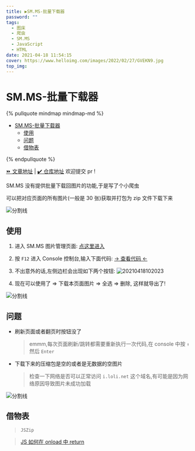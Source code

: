 ```yaml
---
title: ▶️SM.MS-批量下载器
password: ""
tags:
  - 图床
  - 爬虫
  - SM.MS
  - JavaScript
  - HTML
date: 2021-04-18 11:54:15
cover: https://www.helloimg.com/images/2022/02/27/GVEKN9.jpg
top_img:
---
```


# SM.MS-批量下载器

<!--
 * @?: *********************************************************************
 * @Author: Weidows
 * @LastEditors: Weidows
 * @LastEditTime: 2022-04-20 23:47:17
 * @FilePath: \Blog-private\source\_posts\tools\SM-MS-downloader.md
 * @Description:
 * @!: *********************************************************************
-->

{% pullquote mindmap mindmap-md %}

- [SM.MS-批量下载器](#smms-批量下载器)
  - [使用](#使用)
  - [问题](#问题)
  - [借物表](#借物表)

{% endpullquote %}

[⏩ 文章地址](https://weidows.github.io/post/tools/SM-MS-downloader/) | [✔️ 仓库地址](https://github.com/Weidows-projects/awesome-image-collector) 欢迎提交 pr !

SM.MS 没有提供批量下载回图片的功能,于是写了个小爬虫

可以把对应页面的所有图片(一般是 30 张)获取并打包为 zip 文件下载下来

<a>![分割线](https://cdn.jsdelivr.net/gh/Weidows/Images/img/divider.png)</a>

## 使用

1. 进入 SM.MS 图片管理页面: [点这里进入](https://sm.ms/home/picture?page=1)

2. 按 `F12` 进入 Console 控制台,输入下面代码: [-> 查看代码 <-](https://cdn.jsdelivr.net/gh/Weidows-projects/awesome-image-collector/implements/SM.MS-collector.js)

3. 不出意外的话,左侧边栏会出现如下两个按钮:
   <img src="https://www.helloimg.com/images/2022/02/27/GVt2do.png" alt="20210418102023" />

4. 现在可以使用了 => 下载本页面图片 => 全选 => 删除, 这样就导出了!

<a>![分割线](https://cdn.jsdelivr.net/gh/Weidows/Images/img/divider.png)</a>

## 问题

- 刷新页面或者翻页时按钮没了

  > emmm,每次页面刷新/跳转都需要重新执行一次代码,在 console 中按 `↑` 然后 `Enter`

- 下载下来的压缩包是空的或者是无数据的空图片

  > 检查一下网络是否可以正常访问 `i.loli.net` 这个域名,有可能是因为网络原因导致图片未成功加载

<a>![分割线](https://cdn.jsdelivr.net/gh/Weidows/Images/img/divider.png)</a>

## 借物表

> `JSZip`

> [ JS 如何在 onload 中 return](https://blog.csdn.net/weixin_38361925/article/details/95099838?utm_source=app&app_version=4.5.8)
